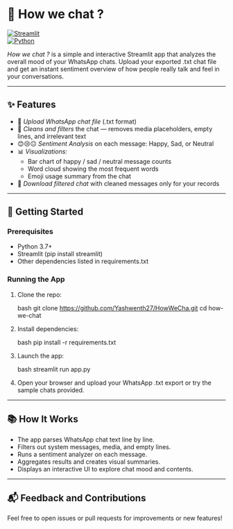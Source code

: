 # 💬 How we chat ?

[![Streamlit](https://img.shields.io/badge/platform-Streamlit-orange?logo=streamlit)](https://streamlit.io/)  
[![Python](https://img.shields.io/badge/language-Python-blue?logo=python)](https://www.python.org/)  

*How we chat ?* is a simple and interactive Streamlit app that analyzes the overall mood of your WhatsApp chats. Upload your exported .txt chat file and get an instant sentiment overview of how people really talk and feel in your conversations.

---

## ✨ Features

- 📁 *Upload WhatsApp chat file* (.txt format)
- 🧹 *Cleans and filters* the chat — removes media placeholders, empty lines, and irrelevant text
- 😊😢😐 *Sentiment Analysis* on each message: Happy, Sad, or Neutral
- 📊 *Visualizations:*
  - Bar chart of happy / sad / neutral message counts
  - Word cloud showing the most frequent words
  - Emoji usage summary from the chat
- 💾 *Download filtered chat* with cleaned messages only for your records

---

## 🚀 Getting Started

### Prerequisites

- Python 3.7+
- Streamlit (pip install streamlit)
- Other dependencies listed in requirements.txt

### Running the App

1. Clone the repo:

   bash
   git clone https://github.com/Yashwenth27/HowWeCha.git
   cd how-we-chat
   

2. Install dependencies:

   bash
   pip install -r requirements.txt
   

3. Launch the app:

   bash
   streamlit run app.py
   

4. Open your browser and upload your WhatsApp .txt export or try the sample chats provided.

---

## 📚 How It Works

- The app parses WhatsApp chat text line by line.
- Filters out system messages, media, and empty lines.
- Runs a sentiment analyzer on each message.
- Aggregates results and creates visual summaries.
- Displays an interactive UI to explore chat mood and contents.

---

## 📬 Feedback and Contributions

Feel free to open issues or pull requests for improvements or new features!
